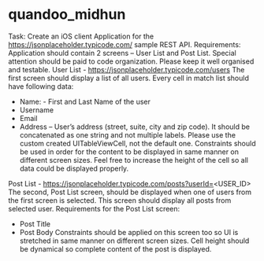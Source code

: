 # quandoo_midhun

Task:
Create an iOS client Application for the https://jsonplaceholder.typicode.com/ sample REST API. Requirements:
Application should contain 2 screens – User List and Post List. Special attention should be paid to code organization. Please keep it well organised and testable.
User List - https://jsonplaceholder.typicode.com/users The first screen should display a list of all users.
Every cell in match list should have following data:
* Name: - First and Last Name of the user
* Username
* Email
* Address – User’s address (street, suite, city and zip code). It should be concatenated as one string and not multiple labels.
Please use the custom created UITableViewCell, not the default one.
Constraints should be used in order for the content to be displayed in same manner on different screen sizes. Feel free to increase the height of the cell so all data could be displayed properly.
    
Post List - https://jsonplaceholder.typicode.com/posts?userId=<USER_ID>
The second, Post List screen, should be displayed when one of users from the first screen is selected.
This screen should display all posts from selected user.
Requirements for the Post List screen:
* Post Title
* Post Body
Constraints should be applied on this screen too so UI is stretched in same manner on different screen sizes.
Cell height should be dynamical so complete content of the post is displayed.
